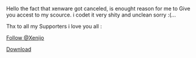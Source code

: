<!-- Place this tag in your head or just before your close body tag. -->
<script async defer src="https://buttons.github.io/buttons.js"></script>



Hello the fact that xenware got canceled, is enought reason for me to Give you accest to my scource. i codet it very shity and unclean sorry :(...


Thx to all my Supporters i love you all :

<!-- Place this tag where you want the button to render. -->
<a class="github-button" href="https://github.com/Xenijo" data-color-scheme="no-preference: dark; light: dark; dark: dark;" data-size="large" data-show-count="true" aria-label="Follow @Xenijo on GitHub">Follow @Xenijo</a>

<!-- Place this tag where you want the button to render. -->
<a class="github-button" href="https://github.com/Xenijo/XenWare-OpenScource/archive/HEAD.zip" data-color-scheme="no-preference: dark; light: dark; dark: dark;" data-size="large" aria-label="Download Xenijo/XenWare-OpenScource on GitHub">Download</a>
